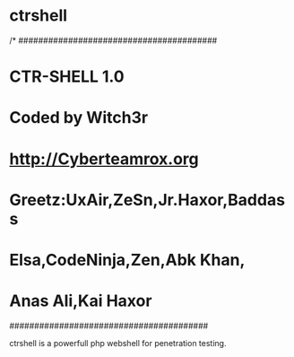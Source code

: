 # ctrshell
/*
########################################
#                                      #
#                                      #
#           CTR-SHELL 1.0              #
#                                      #               
#         Coded by Witch3r             #
#                                      #
#      http://Cyberteamrox.org         #
#                                      #
# Greetz:UxAir,ZeSn,Jr.Haxor,Baddass   #
#      Elsa,CodeNinja,Zen,Abk Khan,    #
#      Anas Ali,Kai Haxor              #
########################################

ctrshell is a powerfull php webshell for penetration testing.
